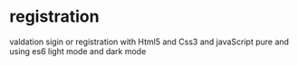 # registration
valdation sigin or registration with Html5 and Css3 and javaScript pure and using es6
light mode and dark mode

